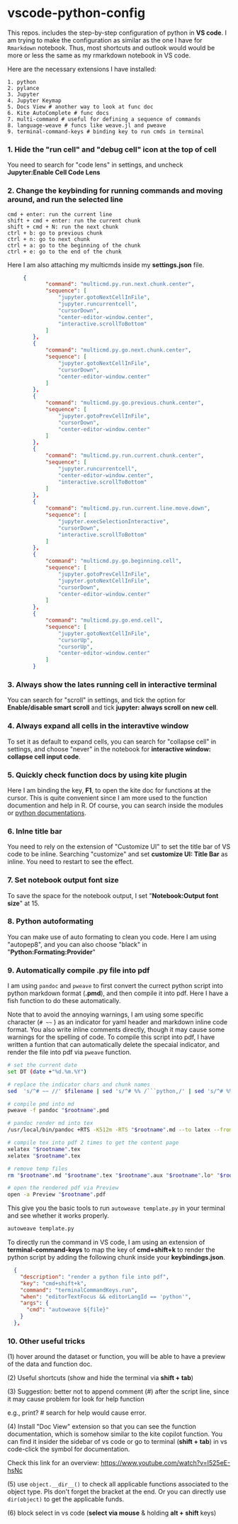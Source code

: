 # vscode-python-config

This repos. includes the step-by-step configuration of python in **VS code**. I am trying to make the configuration as similar as the one I have for `Rmarkdown` notebook. Thus, most shortcuts and outlook would would be more or less the same as my rmarkdown notebook in VS code.

Here are the necessary extensions I have installed:

```
1. python
2. pylance
3. Jupyter 
4. Jupyter Keymap
5. Docs View # another way to look at func doc
6. Kite AutoComplete # func docs
7. multi-command # useful for defining a sequence of commands
8. language-weave # funcs like weave.jl and pweave
9. terminal-command-keys # binding key to run cmds in terminal
```

### 1. Hide the "run cell" and "debug cell" icon at the top of cell

You need to search for "code lens" in settings, and uncheck **Jupyter:Enable Cell Code Lens**


### 2. Change the keybinding for running commands and moving around, and run the selected line

```
cmd + enter: run the current line
shift + cmd + enter: run the current chunk
shift + cmd + N: run the next chunk
ctrl + b: go to previous chunk
ctrl + n: go to next chunk
ctrl + a: go to the beginning of the chunk
ctrl + e: go to the end of the chunk
```

Here I am also attaching my multicmds inside my **settings.json** file. 

```json
     {
            "command": "multicmd.py.run.next.chunk.center",
            "sequence": [
                "jupyter.gotoNextCellInFile",
                "jupyter.runcurrentcell",
                "cursorDown",
                "center-editor-window.center",
                "interactive.scrollToBottom"
            ]
        },
        {
            "command": "multicmd.py.go.next.chunk.center",
            "sequence": [
                "jupyter.gotoNextCellInFile",
                "cursorDown",
                "center-editor-window.center"
            ]
        },
        {
            "command": "multicmd.py.go.previous.chunk.center",
            "sequence": [
                "jupyter.gotoPrevCellInFile",
                "cursorDown",
                "center-editor-window.center"
            ]
        },
        {
            "command": "multicmd.py.run.current.chunk.center",
            "sequence": [
                "jupyter.runcurrentcell",
                "center-editor-window.center",
                "interactive.scrollToBottom"
            ]
        },
        {
            "command": "multicmd.py.run.current.line.move.down",
            "sequence": [
                "jupyter.execSelectionInteractive",
                "cursorDown",
                "interactive.scrollToBottom"
            ]
        },
        {
            "command": "multicmd.py.go.beginning.cell",
            "sequence": [
                "jupyter.gotoPrevCellInFile",
                "jupyter.gotoNextCellInFile",
                "cursorDown",
                "center-editor-window.center"
            ]
        },
        {
            "command": "multicmd.py.go.end.cell",
            "sequence": [
                "jupyter.gotoNextCellInFile",
                "cursorUp",
                "cursorUp",
                "center-editor-window.center"
            ]
        }
```



### 3. Always show the lates running cell in interactive terminal

You can search for "scroll" in settings, and tick the option for **Enable/disable smart scroll** and tick **jupyter: always scroll on new cell**.

### 4. Always expand all cells in the interavtive window

To set it as default to expand cells, you can search for "collapse cell" in settings, and choose "never" in the notebook for **interactive window: collapse cell input code**.

### 5. Quickly check function docs by using kite plugin

Here I am binding the key, **F1**, to open the kite doc for functions at the cursor. This is quite convenient since I am more used to the function documention and help in R. Of course, you can search inside the modules or [python documentations](https://docs.python.org/3/).

### 6. Inlne title bar

You need to rely on the extension of "Customize UI" to set the title bar of VS code to be inline. Searching "customize" and set **customize UI: Title Bar** as inline. You need to restart to see the effect.

### 7. Set notebook output font size

To save the space for the notebook output, I set "**Notebook:Output font size**" at 15.

### 8. Python autoformating

You can make use of auto formating to clean you code. Here I am using "autopep8", and you can also choose "black" in  "**Python:Formating:Provider**"

### 9. Automatically compile .py file into pdf


I am using `pandoc` and `pweave` to first convert the currect python script into python markdown format (**.pmd**), and then compile it into pdf. Here I have a fish function to do these automatically. 

Note that to avoid the annoying warnings, I am using some specific character (`# ~~` ) as an indicator for yaml header and markdown inline code format. You also write inline comments directly, though it may cause some warnings for the spelling of code. To compile this script into pdf, I have written a funtion that can automatically delete the specaial indicator, and render the file into pdf via `pweave` function. 

```bash
# set the current date
set DT (date +"%d.%m.%Y")

# replace the indicator chars and chunk names
sed  's/^# ~~ //' $filename | sed 's/^# %% /```python,/' | sed 's/^# %%$/```/' | sed "s/^date.*/date: $DT/" > "$rootname".pmd

# compile pmd into md
pweave -f pandoc "$rootname".pmd

# pandoc render md into tex
/usr/local/bin/pandoc +RTS -K512m -RTS "$rootname".md --to latex --from markdown+autolink_bare_uris+tex_math_single_backslash --output "$rootname".tex --self-contained --table-of-contents --toc-depth 2 --number-sections --highlight-style tango --variable graphics --wrap preserve --include-in-header /var/folders/lw/_wcbs1pd6437lkq86pnljf7r0000gq/T//RtmpuTh6pD/rmarkdown-strb0d135922d1.html --variable 'geometry:margin=1in' --variable tables=yes --standalone -Mhas-frontmatter=false

# compile tex into pdf 2 times to get the content page
xelatex "$rootname".tex
xelatex "$rootname".tex

# remove temp files
rm "$rootname".md "$rootname".tex "$rootname".aux "$rootname".lo* "$rootname".out "$rootname".toc

# open the rendered pdf via Preview
open -a Preview "$rootname".pdf
```

This give you the basic tools to run `autoweave template.py` in your terminal and see whether it works properly.

```bash
autoweave template.py
```

To directly run the command in VS code, I am using an extension of **terminal-command-keys** to map the key of **cmd+shift+k** to render the python script by adding the following chunk inside your **keybindings.json**. 

```json
  {
    "description": "render a python file into pdf",
    "key": "cmd+shift+k",
    "command": "terminalCommandKeys.run",
    "when": "editorTextFocus && editorLangId == 'python'",
    "args": {
      "cmd": "autoweave ${file}"
    }
  },
```

### 10. Other useful tricks

(1) hover around the dataset or function, you will be able to have a preview of the data and function doc.

(2) Useful shortcuts (show and hide the terminal via **shift + tab**)

(3) Suggestion: better not to append comment (#) after the script line, since it may cause problem for look for help function

e.g., print? # search for help would cause error.

(4) Install "Doc View" extension so that you can see the function documentation, which is somehow similar to the kite copilot function. You can find it insider the sidebar of vs code or go to terminal (**shift + tab**) in vs code-click the symbol for documentation.

Check this link for an overview: https://www.youtube.com/watch?v=I525eE-hsNc

(5) use `object.__dir__()` to check all applicable functions associated to the object type. Pls don't forget the bracket at the end. Or you can directly use `dir(object)` to get the applicable funds. 

(6) block select in vs code (**select via mouse** & holding **alt + shift** keys)



